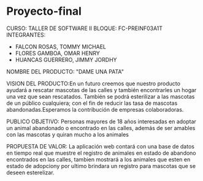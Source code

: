 # Proyecto-final
CURSO: TALLER DE SOFTWARE II
BLOQUE: FC-PREINF03A1T
INTEGRANTES: 
- FALCON ROSAS, TOMMY MICHAEL
- FLORES GAMBOA, OMAR HENRY
- HUANCAS GUERRERO, JIMMY JORDHY 

NOMBRE DEL PRODUCTO: "DAME UNA PATA"

VISION DEL PRODUCTO:En un futuro creemos que nuestro producto ayudará a rescatar mascotas de las calles y también encontrarles un hogar una vez que sean rescatados. También se podrá esterilizar a las mascotas de un público cualquiera; con el fin de reducir las tasa de mascotas abandonadas.Esperamos la contribución de empresas colaboradoras.

PUBLICO OBJETIVO: Personas mayores de 18 años interesadas en adoptar un animal abandonado o encontrado en las calles, además de ser amables con las mascotas y quiran mucho a los animales

PROPUESTA DE VALOR: La aplicación web contará con una base de datos en tiempo real que muestre el registro de animales en estado de abandono encontrados en las calles, tambien mostrará a los animales que esten en estado de adopciony por ultimo brindara un registro para mascotas que se deseen esterelizar.  





